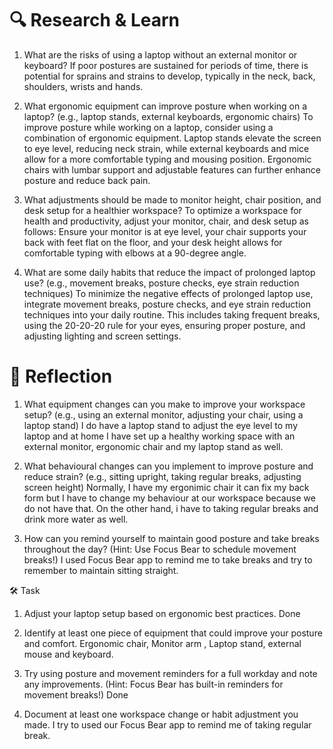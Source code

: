 # 🔍 Research & Learn
1. What are the risks of using a laptop without an external monitor or keyboard?
    If poor postures are sustained for periods of time, there is potential for sprains and strains to develop, typically in the neck, back, shoulders, wrists and hands.

2. What ergonomic equipment can improve posture when working on a laptop? (e.g., laptop stands, external keyboards, ergonomic chairs)
    To improve posture while working on a laptop, consider using a combination of ergonomic equipment. Laptop stands elevate the screen to eye level, reducing neck strain, while external keyboards and mice allow for a more comfortable typing and mousing position. Ergonomic chairs with lumbar support and adjustable features can further enhance posture and reduce back pain. 

3. What adjustments should be made to monitor height, chair position, and desk setup for a healthier workspace?
    To optimize a workspace for health and productivity, adjust your monitor, chair, and desk setup as follows: Ensure your monitor is at eye level, your chair supports your back with feet flat on the floor, and your desk height allows for comfortable typing with elbows at a 90-degree angle.

4. What are some daily habits that reduce the impact of prolonged laptop use? (e.g., movement breaks, posture checks, eye strain reduction techniques)
    To minimize the negative effects of prolonged laptop use, integrate movement breaks, posture checks, and eye strain reduction techniques into your daily routine. This includes taking frequent breaks, using the 20-20-20 rule for your eyes, ensuring proper posture, and adjusting lighting and screen settings. 

# 📝 Reflection
1. What equipment changes can you make to improve your workspace setup? (e.g., using an external monitor, adjusting your chair, using a laptop stand) 
    I do have a laptop stand to adjust the eye level to my laptop and at home I have set up a healthy working space with an external monitor, ergonomic chair and my laptop stand as well.


2. What behavioural changes can you implement to improve posture and reduce strain? (e.g., sitting upright, taking regular breaks, adjusting screen height) 
    Normally, I have my ergonimic chair it can fix my back form but I have to change my behaviour at our workspace because we do not have that. On the other hand, i have to taking regular breaks and drink more water as well.

3. How can you remind yourself to maintain good posture and take breaks throughout the day? (Hint: Use Focus Bear to schedule movement breaks!)
    I used Focus Bear app to remind me to take breaks and try to remember to maintain sitting straight.

🛠️ Task
1. Adjust your laptop setup based on ergonomic best practices.
    Done 

2. Identify at least one piece of equipment that could improve your posture and comfort.
    Ergonomic chair, Monitor arm , Laptop stand, external mouse and keyboard.

3. Try using posture and movement reminders for a full workday and note any improvements. (Hint: Focus Bear has built-in reminders for movement breaks!)
    Done 

4. Document at least one workspace change or habit adjustment you made.
    I try to used our Focus Bear app to remind me of taking regular break.
